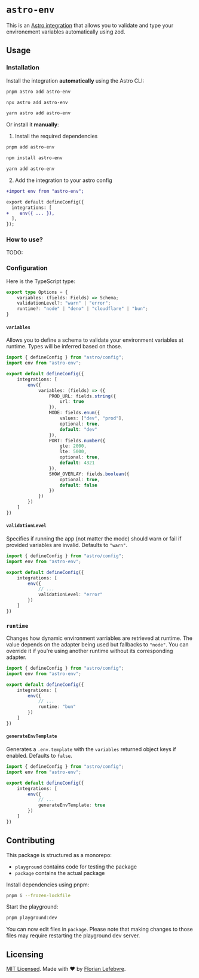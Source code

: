 # `astro-env`

This is an [Astro integration](https://docs.astro.build/en/guides/integrations-guide/) that allows you to validate and type your environement variables automatically using zod.

## Usage

### Installation

Install the integration **automatically** using the Astro CLI:

```bash
pnpm astro add astro-env
```

```bash
npx astro add astro-env
```

```bash
yarn astro add astro-env
```

Or install it **manually**:

1. Install the required dependencies

```bash
pnpm add astro-env
```

```bash
npm install astro-env
```

```bash
yarn add astro-env
```

2. Add the integration to your astro config

```diff
+import env from "astro-env";

export default defineConfig({
  integrations: [
+    env({ ... }),
  ],
});
```

### How to use?

TODO:

### Configuration

Here is the TypeScript type:

```ts
export type Options = {
    variables: (fields: Fields) => Schema;
    validationLevel?: "warn" | "error";
    runtime?: "node" | "deno" | "cloudflare" | "bun";
}
```

#### `variables`

Allows you to define a schema to validate your environment variables at runtime. Types will be inferred based on those.

```ts
import { defineConfig } from "astro/config";
import env from "astro-env";

export default defineConfig({
	integrations: [
		env({
			variables: (fields) => ({
				PROD_URL: fields.string({
					url: true
				}),
				MODE: fields.enum({
					values: ["dev", "prod"],
					optional: true,
					default: "dev"
				}),
				PORT: fields.number({
					gte: 2000,
					lte: 5000,
					optional: true,
					default: 4321
				}),
				SHOW_OVERLAY: fields.boolean({
					optional: true,
					default: false
				})
			})
		})
	]
})
```

#### `validationLevel`

Specifies if running the app (not matter the mode) should warn or fail if provided variables are invalid. Defaults to `"warn"`.

```ts
import { defineConfig } from "astro/config";
import env from "astro-env";

export default defineConfig({
	integrations: [
		env({
			// ...
			validationLevel: "error"
		})
	]
})
```

### `runtime`

Changes how dynamic environment varriables are retrieved at runtime. The value depends on the adapter being used but fallbacks to `"node"`. You can override it if you're using another runtime without its corresponding adapter.

```ts
import { defineConfig } from "astro/config";
import env from "astro-env";

export default defineConfig({
	integrations: [
		env({
			// ...
			runtime: "bun"
		})
	]
})
```

#### `generateEnvTemplate`

Generates a `.env.template` with the `variables` returned object keys if enabled. Defaults to `false`.

```ts
import { defineConfig } from "astro/config";
import env from "astro-env";

export default defineConfig({
	integrations: [
		env({
			// ...
			generateEnvTemplate: true
		})
	]
})
```

## Contributing

This package is structured as a monorepo:

- `playground` contains code for testing the package
- `package` contains the actual package

Install dependencies using pnpm: 

```bash
pnpm i --frozen-lockfile
```

Start the playground:

```bash
pnpm playground:dev
```

You can now edit files in `package`. Please note that making changes to those files may require restarting the playground dev server.

## Licensing

[MIT Licensed](https://github.com/florian-lefebvre/astro-env/blob/main/LICENSE). Made with ❤️ by [Florian Lefebvre](https://github.com/florian-lefebvre).

